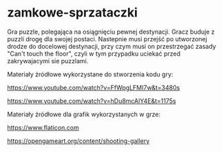 # zamkowe-sprzataczki
Gra puzzle, polegająca na osiągnięciu pewnej destynacji. Gracz buduje z puzzli drogę dla swojej postaci. Nastepnie musi przejść po utworzonej drodze do docelowej destynacji, przy czym musi on przestrzegać zasady "Can't touch the floor", czyli w tym przypadku uciekać przed zakrywajacymi sie puzzlami.

Materiały źródłowe wykorzystane do stworzenia kodu gry:

https://www.youtube.com/watch?v=FfWpgLFMI7w&t=3480s

https://www.youtube.com/watch?v=hDu8mcAlY4E&t=1175s

Materiały źródłowe dla grafik wykorzystanych w grze:

https://www.flaticon.com

https://opengameart.org/content/shooting-gallery
